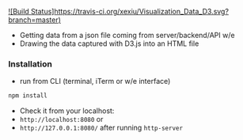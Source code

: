 [![Build Status]https://travis-ci.org/xexiu/Visualization_Data_D3.svg?branch=master)](https://travis-ci.org/xexiu/Visualization_Data_D3)

- Getting data from a json file coming from server/backend/API w/e
- Drawing the data captured with D3.js into an HTML file

### Installation
- run from CLI (terminal, iTerm or w/e interface)
```sh 
npm install 
```
- Check it from your localhost: 
- `http://localhost:8080` or 
- `http://127.0.0.1:8080/` after running `http-server`
